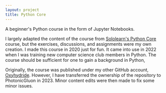```yaml
---
layout: project
title: Python Core
---
```


A beginner's Python course in the form of Jupyter Notebooks.

I largely adapted the content of the course from [Sololearn's Python Core](https://www.sololearn.com/learning/1073)
course, but the exercises, discussions, and assignments were my own creation. I made this course in 2020 just for fun.
It came into use in 2022 when I was training new computer science club members in Python. The course should be
sufficient for one to gain a background in Python,

Originally, the course was published under my other GitHub account, [Oxyhydride](https://github.com/Oxyhydride).
However, I have transferred the ownership of the repository to PhotonicGluon in 2023. Minor content edits were then made
to fix some minor issues.
